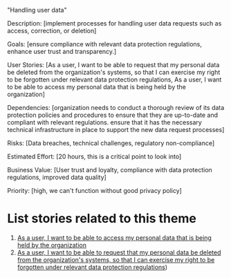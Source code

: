 "Handling user data"

Description: [implement processes for handling user data requests such as 
             access, correction, or deletion]

Goals: [ensure compliance with relevant data protection regulations, 
       enhance user trust and transparency.]

User Stories: [As a user, I want to be able to request that my personal 
              data be deleted from the organization's systems, so that I can 
              exercise my right to be forgotten under relevant data protection regulations,
              As a user, I want to be able to access my personal data that is being
              held by the organization]

Dependencies: [organization needs to conduct a thorough 
              review of its data protection policies and procedures to ensure 
              that they are up-to-date and compliant with relevant regulations.
              ensure that it has the necessary technical infrastructure in place to support 
              the new data request processes]

Risks: [Data breaches, technical challenges, regulatory non-compliance]

Estimated Effort: [20 hours, this is a critical point to look into]

Business Value: [User trust and loyalty, compliance with data protection 
                regulations, improved data quality]

Priority: [high, we can't function without good privacy policy]

# List stories related to this theme
1. [As a user, I want to be able to access my personal data that is being held by the organization](documentation/theme_1/Initiative_2/Epic_1/UserStory_1/UserStory_1.md)
2. [As a user, I want to be able to request that my personal data be deleted from the organization's 
systems, so that I can exercise my right to be forgotten under relevant data protection regulations](documentation/theme_1/Initiative_2/Epic_1/UserStory_2/UserStory_2.md))
